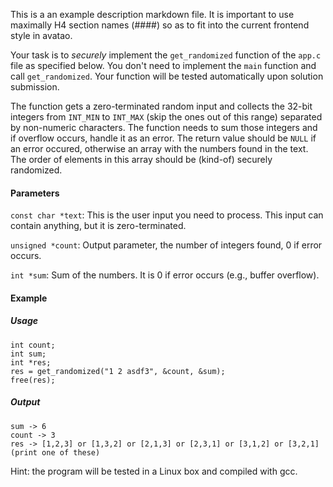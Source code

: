 This is a an example description markdown file. It is important to use maximally H4 section names (####) so as to fit into the current frontend style in avatao.

Your task is to _securely_ implement the `get_randomized` function of the `app.c` file as specified below. You don't need to implement the `main` function and call `get_randomized`. Your function will be tested automatically upon solution submission.

The function gets a zero-terminated random input and collects the 32-bit integers from `INT_MIN` to `INT_MAX` (skip the ones out of this range) separated by non-numeric characters. The function needs to sum those integers and if overflow occurs, handle it as an error. The return value should be `NULL` if an error occured, otherwise an array with the numbers found in the text. The order of elements in this array should be (kind-of) securely randomized.

#### Parameters

`const char *text`: This is the user input you need to process. This input can contain anything, but it is zero-terminated.

`unsigned *count`: Output parameter, the number of integers found, 0 if error occurs.

`int *sum`: Sum of the numbers. It is 0 if error occurs (e.g., buffer overflow).

#### Example

##### Usage

    int count;
    int sum;
    int *res;
    res = get_randomized("1 2 asdf3", &count, &sum);
    free(res);

##### Output

    sum -> 6
    count -> 3
    res -> [1,2,3] or [1,3,2] or [2,1,3] or [2,3,1] or [3,1,2] or [3,2,1] (print one of these)

Hint: the program will be tested in a Linux box and compiled with gcc.
